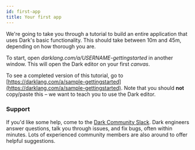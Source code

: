 ```yaml
---
id: first-app
title: Your first app
---
```

We're going to take you through a tutorial to build an entire application that
uses Dark's basic functionality. This should take between 10m and 45m,
depending on how thorough you are.

To start, open *darklang.com/a/USERNAME-gettingstarted* in another
window. This will open the Dark editor on your first *canvas*.

To see a completed version of this tutorial, go to
[https://darklang.com/a/sample-gettingstarted](https://darklang.com/a/sample-gettingstarted).
Note that you should **not** copy/paste this &ndash; we want to teach you to
use the Dark editor.


### Support

If you'd like some help, come to the [Dark Community
Slack](https://darklang.com/slack-invite). Dark engineers answer questions,
talk you through issues, and fix bugs, often within minutes. Lots of
experienced community members are also around to offer helpful suggestions.





